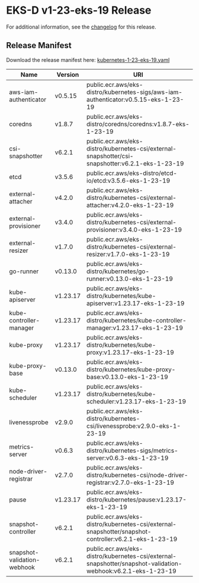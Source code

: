 # EKS-D v1-23-eks-19 Release

For additional information, see the [changelog](CHANGELOG-v1-23-eks-19.md) for this release.

## Release Manifest

Download the release manifest here: [kubernetes-1-23-eks-19.yaml](https://distro.eks.amazonaws.com/kubernetes-1-23/kubernetes-1-23-eks-19.yaml)

| Name | Version | URI |
|------|---------|-----|
| aws-iam-authenticator | v0.5.15 | public.ecr.aws/eks-distro/kubernetes-sigs/aws-iam-authenticator:v0.5.15-eks-1-23-19 |
| coredns | v1.8.7 | public.ecr.aws/eks-distro/coredns/coredns:v1.8.7-eks-1-23-19 |
| csi-snapshotter | v6.2.1 | public.ecr.aws/eks-distro/kubernetes-csi/external-snapshotter/csi-snapshotter:v6.2.1-eks-1-23-19 |
| etcd | v3.5.6 | public.ecr.aws/eks-distro/etcd-io/etcd:v3.5.6-eks-1-23-19 |
| external-attacher | v4.2.0 | public.ecr.aws/eks-distro/kubernetes-csi/external-attacher:v4.2.0-eks-1-23-19 |
| external-provisioner | v3.4.0 | public.ecr.aws/eks-distro/kubernetes-csi/external-provisioner:v3.4.0-eks-1-23-19 |
| external-resizer | v1.7.0 | public.ecr.aws/eks-distro/kubernetes-csi/external-resizer:v1.7.0-eks-1-23-19 |
| go-runner | v0.13.0 | public.ecr.aws/eks-distro/kubernetes/go-runner:v0.13.0-eks-1-23-19 |
| kube-apiserver | v1.23.17 | public.ecr.aws/eks-distro/kubernetes/kube-apiserver:v1.23.17-eks-1-23-19 |
| kube-controller-manager | v1.23.17 | public.ecr.aws/eks-distro/kubernetes/kube-controller-manager:v1.23.17-eks-1-23-19 |
| kube-proxy | v1.23.17 | public.ecr.aws/eks-distro/kubernetes/kube-proxy:v1.23.17-eks-1-23-19 |
| kube-proxy-base | v0.13.0 | public.ecr.aws/eks-distro/kubernetes/kube-proxy-base:v0.13.0-eks-1-23-19 |
| kube-scheduler | v1.23.17 | public.ecr.aws/eks-distro/kubernetes/kube-scheduler:v1.23.17-eks-1-23-19 |
| livenessprobe | v2.9.0 | public.ecr.aws/eks-distro/kubernetes-csi/livenessprobe:v2.9.0-eks-1-23-19 |
| metrics-server | v0.6.3 | public.ecr.aws/eks-distro/kubernetes-sigs/metrics-server:v0.6.3-eks-1-23-19 |
| node-driver-registrar | v2.7.0 | public.ecr.aws/eks-distro/kubernetes-csi/node-driver-registrar:v2.7.0-eks-1-23-19 |
| pause | v1.23.17 | public.ecr.aws/eks-distro/kubernetes/pause:v1.23.17-eks-1-23-19 |
| snapshot-controller | v6.2.1 | public.ecr.aws/eks-distro/kubernetes-csi/external-snapshotter/snapshot-controller:v6.2.1-eks-1-23-19 |
| snapshot-validation-webhook | v6.2.1 | public.ecr.aws/eks-distro/kubernetes-csi/external-snapshotter/snapshot-validation-webhook:v6.2.1-eks-1-23-19 |
